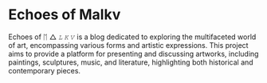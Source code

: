 # Echoes of Malkv
 Echoes of ᛖ △ 𝐿 𝐾 𝑉 is a blog dedicated to exploring the multifaceted world of art, encompassing various forms and artistic expressions. This project aims to provide a platform for presenting and discussing artworks, including paintings, sculptures, music, and literature, highlighting both historical and contemporary pieces.
